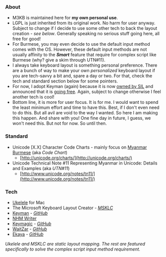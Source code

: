 ### About
- M3KB is maintained here for __my own personal use__. 
- LGPL is just inherited from its original work. No harm for user anyway. Subject to change if I decide to use some other tech to back the layout creation - _see below_. Generally speaking no serious stuff going here, all free for good!
- For Burmese, you may even decide to use the default input method comes with the OS. However, these default input methods are not usually affinity to the ___Smart___ feature that require for complex script like Burmese (why? give a skim through UTN#11).
- I always take keyboard layout is something personal preference. There are a bunch of way to make your own _personalized_ keyboard layout if you are tech-savvy a bit and, spare a day or two. For that, check the tech and standard section below for some pointers.
- For now, I adopt Keyman (again) because it is now [owned by SIL](https://keyman.com/sil-acquisition/) and announced that it is [going free](https://keyman.com/free/). Again, subject to change otherwise I feel another tech is cool!
- Bottom line, it is more for user focus. It is for me. I would want to spend the least minimum effort and time to have this. Best, if I don't even need to do this. But all avil are void to the way I wanted. So here I am making this happen. And share with you! One fine day in future, I guess, we won't need this. But not for now. So until then.

### Standard
- Unicode [X.X] Character Code Charts - mainly focus on [Myanmar Burmese](http://unicode.org/charts/PDF/U1000.pdf) (aka _Code Chart_)
  - [http://unicode.org/charts/](http://unicode.org/charts/)
- Unicode Technical Note #11 Representing Myanmar in Unicode: Details and Examples (aka _UTN#11_)
  - [http://www.unicode.org/notes/tn11/](http://www.unicode.org/notes/tn11/)

### Tech
- [Ukelele](http://scripts.sil.org/ukelele) for Mac
- The Microsoft Keyboard Layout Creator - [_MSKLC_](https://msdn.microsoft.com/en-us/globalization/keyboardlayouts.aspx)
- [Keyman](https://keyman.com/) - [_GitHub_](https://github.com/keymanapp)
- [NHM Writer](http://software.nhm.in/products/writer)
- [Keymagic](https://keymagic.net/) - [_GitHub_](https://github.com/thantthet/keymagic)
- [WaitZar](https://code.google.com/archive/p/waitzar/) - [_GitHub_](https://github.com/yathit/waitzar)
- [Ekaya](http://thanlwinsoft.github.io/www.thanlwinsoft.org/ThanLwinSoft/Ekaya/) - [_GitHub_](https://github.com/thanlwinsoft/ekaya)

_Ukelele and MSKLC are static layout mapping. The rest are featured specifically to solve the complex script input method requirement._
